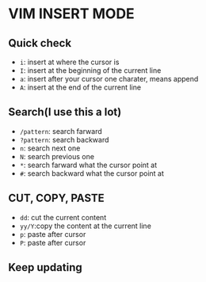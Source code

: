 # VIM INSERT MODE
## Quick check
- `i`: insert at where the cursor is
- `I`: insert at the beginning of the current line
- `a`: insert after your cursor one charater, means append
- `A`: insert at the end of the current line

## Search(I use this a lot)
- `/pattern`: search farward
- `?pattern`: search backward
- `n`: search next one
- `N`: search previous one
- `*`: search farward what the cursor point at
- `#`: search backward what the cursor point at

## CUT, COPY, PASTE
- `dd`: cut the current content
- `yy/Y`:copy the content at the current line
- `p`: paste after cursor
- `P`: paste after cursor

## Keep updating
